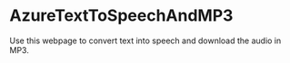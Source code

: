# AzureTextToSpeechAndMP3
Use this webpage to convert text into speech and download the audio in MP3.
